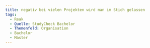 ```yaml
---
title: negativ bei vielen Projekten wird man im Stich gelassen
tags:
  - Reak
  - Quelle: StudyCheck Bachelor
  - Themenfeld: Organisation
  - Bachelor
  - Master
---
```

